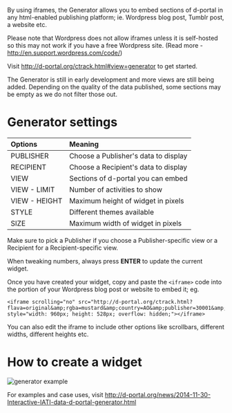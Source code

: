 By using iframes, the Generator allows you to embed sections of d-portal in any html-enabled publishing platform; ie. Wordpress blog post, Tumblr post, a website etc.

Please note that Wordpress does not allow iframes unless it is self-hosted so this may not work if you have a free Wordpress site. (Read more - http://en.support.wordpress.com/code/)

Visit http://d-portal.org/ctrack.html#view=generator to get started.

The Generator is still in early development and more views are still being added. Depending on the quality of the data published, some sections may be empty as we do not filter those out.


Generator settings
==========================================

| Options  | Meaning  |
| :------------ |:---------------|
| PUBLISHER      | Choose a Publisher's data to display |
| RECIPIENT      | Choose a Recipient's data to display |
| VIEW      | Sections of d-portal you can embed |
| VIEW - LIMIT    | Number of activities to show |
| VIEW - HEIGHT   | Maximum height of widget in pixels |
| STYLE      | Different themes available |
| SIZE      | Maximum width of widget in pixels |


Make sure to pick a Publisher if you choose a Publisher-specific view or a Recipient for a Recipient-specific view.

When tweaking numbers, always press **ENTER** to update the current widget.

Once you have created your widget, copy and paste the ```<iframe>``` code into the portion of your Wordpress blog post or website to embed it; eg.

```
<iframe scrolling="no" src="http://d-portal.org/ctrack.html?flava=original&amp;rgba=mustard&amp;country=AO&amp;publisher=30001&amp;#view=frame&amp;frame=publisher_countries" style="width: 960px; height: 528px; overflow: hidden;"></iframe>
```

You can also edit the iframe to include other options like scrollbars, different widths, different heights etc.




How to create a widget
==========================================

![generator example](http://devinit.org/wp-content/uploads/2014/11/gen-screen-DIPR-sectors-search.jpg)

For examples and case uses, visit http://d-portal.org/news/2014-11-30-Interactive-IATI-data-d-portal-generator.html




